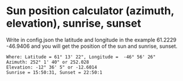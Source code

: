 # Sun position calculator (azimuth, elevation), sunrise, sunset

Write in config.json the latitude and longitude in the example 61.2229 -46.9406 and you will get the position of the sun and sunrise, sunset.

```When: 23.01.2023 00:40:22 UTC+4
Where: Latitude = 61° 13' 22", Longitude =  -46° 56' 26"
Azimuth: 252° 1' 40" or 252.028
Elevation: -12° 36' 5" or -12.6014
Sunrise = 15:50:31, Sunset = 22:50:1
